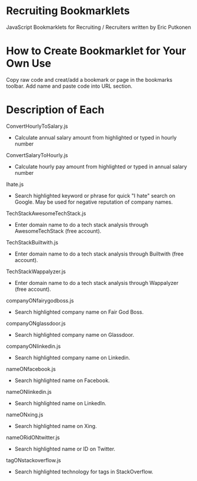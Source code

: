 # Recruiting Bookmarklets
JavaScript Bookmarklets for Recruiting / Recruiters written by Eric Putkonen

# How to Create Bookmarklet for Your Own Use
Copy raw code and creat/add a bookmark or page in the bookmarks toolbar.  Add name and paste code into URL section.

# Description of Each

ConvertHourlyToSalary.js
- Calculate annual salary amount from highlighted or typed in hourly number

ConvertSalaryToHourly.js
- Calculate hourly pay amount from highlighted or typed in annual salary number

Ihate.js
- Search highlighted keyword or phrase for quick "I hate" search on Google.  May be used for negative reputation of company names.

TechStackAwesomeTechStack.js
- Enter domain name to do a tech stack analysis through AwesomeTechStack (free account).

TechStackBuiltwith.js
- Enter domain name to do a tech stack analysis through Builtwith (free account).

TechStackWappalyzer.js
- Enter domain name to do a tech stack analysis through Wappalyzer (free account).

companyONfairygodboss.js
- Search highlighted company name on Fair God Boss.

companyONglassdoor.js
- Search highlighted company name on Glassdoor.

companyONlinkedin.js
- Search highlighted company name on Linkedin.

nameONfacebook.js
- Search highlighted name on Facebook.

nameONlinkedin.js
- Search highlighted name on LinkedIn.

nameONxing.js
- Search highlighted name on Xing.

nameORidONtwitter.js
- Search highlighted name or ID on Twitter.

tagONstackoverflow.js
- Search highlighted technology for tags in StackOverflow.
